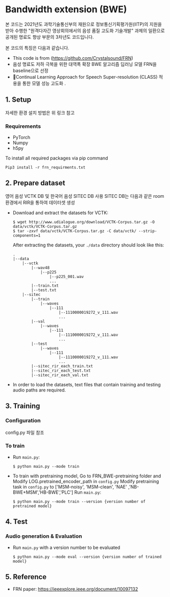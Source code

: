 # Bandwidth extension (BWE)
본 코드는 2021년도 과학기술통신부의 재원으로 정보통신기획평가원(IITP)의 지원을 받아 수행한 "원격다자간 영상회의에서의 음성 품질 고도화 기술개발" 과제의 일환으로 공개된 명료도 향상 부문의 3차년도 코드입니다. 

본 코드의 특징은 다음과 같습니다.
* This code is from (https://github.com/Crystalsound/FRN)
* 음성 명료도 저하 극복을 위한 대역폭 확장 BWE 알고리즘 딥러닝 모델 FRN을 baseline으로 선정
* Continual Learning Approach for Speech Super-resolution (CLASS) 적용을 통한 모델 성능 고도화 .

## 1. Setup 
자세한 환경 설치 방법은 위 링크 참고

### Requirements
* PyTorch
* Numpy
* h5py

To install all required packages via pip command
```
Pip3 install -r frn_requirments.txt
```

## 2. Prepare dataset

영어 음성 VCTK DB 및 한국어 음성 SITEC DB 사용
SITEC DB는 다음과 같은 room환경에서 RIR을 통하여 데이터셋 생성

* Download and extract the datasets for VCTK:
    ```
    $ wget http://www.udialogue.org/download/VCTK-Corpus.tar.gz -O data/vctk/VCTK-Corpus.tar.gz
    $ tar -zxvf data/vctk/VCTK-Corpus.tar.gz -C data/vctk/ --strip-components=1
    ```

  After extracting the datasets, your `./data` directory should look like this:

    ```
    .
    |--data
        |--vctk
            |--wav48
                |--p225
                    |--p225_001.wav
                    ...
            |--train.txt   
            |--test.txt
        |--sitec
            |--train
                |--waves
                    |--111
                        |--1110000019272_v_111.wav
                        ...                
            |--val
                |--waves
                    |--111
                        |--1110000019272_v_111.wav
                        ...      
            |--test
                |--waves
                    |--111
                        |--1110000019272_v_111.wav
                        ...      
            |--sitec_rir_each_train.txt   
            |--sitec_rir_each_test.txt
            |--sitec_rir_each_val.txt
    ```
* In order to load the datasets, text files that contain training and testing audio paths are required.

## 3. Training

### Configuration
config.py 파일 참조

### To train

* Run `main.py`:
    ```
    $ python main.py --mode train
    ```
* To train with pretraining model,
  Go to FRN_BWE-pretraining folder and Modify LOG.pretrained_encoder_path in `config.py`
  Modify pretraining task in  `config.py` to ['MSM-noisy', 'MSM-clean', 'NAE' ,'NB-BWE+MSM','HB-BWE','PLC']
  Run `main.py`:
    ```
    $ python main.py --mode train --version {version number of pretrained model}
    ```

## 4. Test

### Audio generation & Evaluation

* Run `main.py` with a version number to be evaluated
    ```
    $ python main.py --mode eval --version {version number of trained model}
    ```

## 5. Reference
* FRN paper: https://ieeexplore.ieee.org/document/10097132
